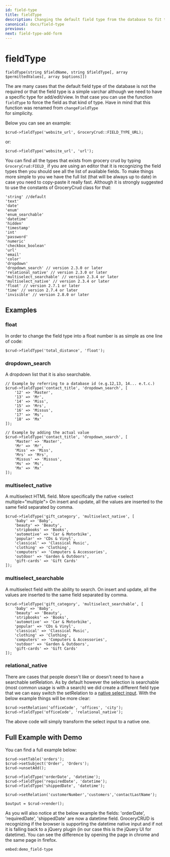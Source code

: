 ```yaml
---
id: field-type
title: fieldType
description: Changing the default field type from the database to fit to our needs. 
canonical: docs/field-type
previous:
next: field-type-add-form
---
```


# fieldType

<pre><code class="language-php">fieldType(string $fieldName, string $fieldType[, array $permittedValues[, array $options]])</code></pre>

The are many cases that the default field type of the database is not the required or that the field type is a simple varchar although we need to have a specific type for add/edit/view. In that case you can use the function <code>fieldType</code> to force the field as that kind of type. Have in mind that this function was renamed from <code>changeFieldType </code>for simplicity.

Below you can see an example:
<pre><code class="language-php">$crud->fieldType('website_url', GroceryCrud::FIELD_TYPE_URL);</code></pre>

or:

<pre><code class="language-php">$crud->fieldType('website_url', 'url');</code></pre>

You can find all the types that exists from grocery crud by typing <code>GroceryCrud:FIELD_</code> if you are using an editor that it is recognizing the field types then you should see all the list of available fields. To make things more simple to you we have the full list (that will be always up to date) in case you need to copy-paste it really fast. Although it is strongly suggested to use the constants of GroceryCrud class for that:

<pre><code class="language-php">'string' //default
'text' 
'date'
'enum'
'enum_searchable'
'datetime'
'hidden'
'timestamp'
'int'
'password'
'numeric'
'checkbox_boolean'
'url'
'email'
'color'
'dropdown'
'dropdown_search' // version 2.3.0 or later
'relational_native' // version 2.3.0 or later
'multiselect_searchable' // version 2.3.4 or later
'multiselect_native' // version 2.3.4 or later
'float' // version 2.7.1 or later
'time' // version 2.7.4 or later
'invisible' // version 2.8.0 or later
</code></pre>

<h2>Examples</h2>

<h3 id="float">float</h3>

In order to change the field type into a float number is as simple as one line of code:

<pre><code class="language-php">$crud->fieldType('total_distance', 'float');</code></pre>


<h3 id="dropdown_search">dropdown_search</h3>
A dropdown list that it is also searchable.

<pre><code class="language-php">// Example by referring to a database id (e.g.12,13, 14... e.t.c.)
$crud->fieldType('contact_title', 'dropdown_search', [
    '12' => 'Master',
    '13' => 'Mr',
    '14' => 'Miss',
    '15' => 'Mrs',
    '16' => 'Missus',
    '17' => 'Ms',
    '18' => 'Mx'
]);</code></pre>

<pre><code class="language-php">// Example by adding the actual value
$crud->fieldType('contact_title', 'dropdown_search', [
    'Master' => 'Master',
    'Mr' => 'Mr',
    'Miss' => 'Miss',
    'Mrs' => 'Mrs',
    'Missus' => 'Missus',
    'Ms' => 'Ms',
    'Mx' => 'Mx'
]);</code></pre>


<h3>multiselect_native</h3>
A multiselect HTML field. More specifically the native &lt;select multiple="multiple"&gt; On insert and update, all the values are inserted to the same field separated by comma.

<pre><code class="language-php">$crud->fieldType('gift_category', 'multiselect_native', [
    'baby' => 'Baby',
    'beauty' => 'Beauty',
    'stripbooks' => 'Books',
    'automotive' => 'Car & Motorbike',
    'popular' => 'CDs & Vinyl',
    'classical' => 'Classical Music',
    'clothing' => 'Clothing',
    'computers' => 'Computers & Accessories',
    'outdoor' => 'Garden & Outdoors',
    'gift-cards' => 'Gift Cards'
]);</code></pre>

<h3>multiselect_searchable</h3>
A multiselect field with the ability to search. On insert and update, all the values are inserted to the same field separated by comma.

<pre><code class="language-php">$crud->fieldType('gift_category', 'multiselect_searchable', [
    'baby' => 'Baby',
    'beauty' => 'Beauty',
    'stripbooks' => 'Books',
    'automotive' => 'Car & Motorbike',
    'popular' => 'CDs & Vinyl',
    'classical' => 'Classical Music',
    'clothing' => 'Clothing',
    'computers' => 'Computers & Accessories',
    'outdoor' => 'Garden & Outdoors',
    'gift-cards' => 'Gift Cards'
]);</code></pre>

<h3>relational_native</h3>
There are cases that people doesn't like or doesn't need to have a searchable setRelation. As by default however the selection is searchable (most common usage is with a search) we did create a different field type that we can easy switch the setRelation to a <a href="https://www.w3schools.com/tags/tag_select.asp" target="_blank" rel="noopener noreferrer">native select input</a>. With the below example things will be more clear:

<pre><code class="language-php">$crud->setRelation('officeCode', 'offices', 'city');
$crud->fieldType('officeCode', 'relational_native');</code></pre>

The above code will simply transform the select input to a native one.

<h2 id="demo">Full Example with Demo</h2>
You can find a full example below:

<pre><code class="language-php">$crud->setTable('orders');
$crud->setSubject('Order', 'Orders');
$crud->unsetAdd();

$crud->fieldType('orderDate', 'datetime');
$crud->fieldType('requiredDate', 'datetime');
$crud->fieldType('shippedDate', 'datetime');

$crud->setRelation('customerNumber','customers','contactLastName');

$output = $crud->render();</code></pre>

As you will also notice at the below example the fields: 'orderDate', 'requiredDate', 'shippedDate' are now a datetime field. GroceryCRUD is recognizing if the browser is supporting the datetime native input and if not it is falling back to a jQuery plugin (in our case this is the jQuery UI for datetime). You can see the difference by opening the page in chrome and the same page in firefox.

`embed:demo_field-type`




 